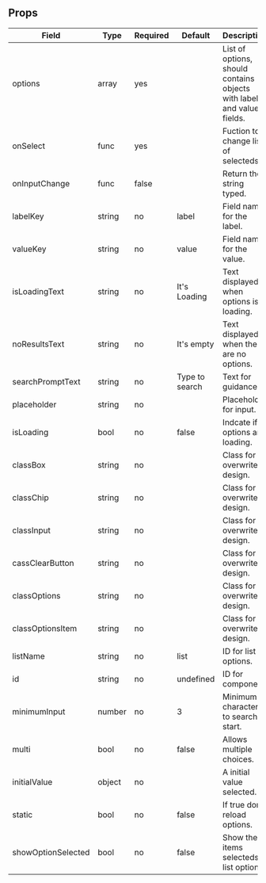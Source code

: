 ## Props

|Field | Type | Required | Default | Description|
|---|---|---|---|---|
|options | array | yes | | List of options, should contains objects with label and value fields.|
|onSelect | func | yes | | Fuction to change list of selecteds.|
|onInputChange | func | false | | Return the string typed.|
|labelKey | string | no | label | Field name for the label.|
|valueKey | string | no | value | Field name for the value.|
|isLoadingText | string | no | It's Loading | Text displayed when options is loading.|
|noResultsText | string | no | It's empty | Text displayed when there are no options.|
|searchPromptText | string | no | Type to search | Text for guidance.|
|placeholder | string | no | | Placeholder for input.|
|isLoading | bool | no | false | Indcate if options are loading.|
|classBox | string | no | | Class for overwrite design.|
|classChip | string | no | | Class for overwrite design.|
|classInput | string | no | | Class for overwrite design.|
|cassClearButton | string | no | | Class for overwrite design.|
|classOptions | string | no | | Class for overwrite design.|
|classOptionsItem | string | no | | Class for overwrite design.|
|listName | string | no | list | ID for list of options.|
|id | string | no | undefined | ID for component|
|minimumInput | number | no | 3 | Minimum characters to search start.|
|multi | bool | no | false | Allows multiple choices.|
|initialValue | object | no | | A initial value selected.|
|static | bool | no | false | If true don't reload options.|
|showOptionSelected | bool | no | false | Show the items selecteds in list options.|
